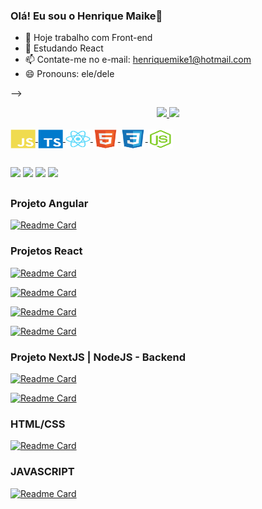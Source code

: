 ### Olá! Eu sou o Henrique Maike👋

- 🔭 Hoje trabalho com Front-end
- 🌱 Estudando React
- 📫 Contate-me no e-mail: henriquemike1@hotmail.com
- 😄 Pronouns: ele/dele

-->

<div align="center">
  <a href="https://github.com/HenriqueMaike">
  <img height="180em" src="https://github-readme-stats.vercel.app/api?username=HenriqueMaike&show_icons=true&theme=dracula&include_all_commits=true&count_private=true"/>
  <img height="180em" src="https://github-readme-stats.vercel.app/api/top-langs/?username=HenriqueMaike&layout=compact&langs_count=7&theme=dracula"/>
</div>

<div style="display: inline_block"><br>
  <img align="center" alt="Henrique-Js" height="30" width="40" src="https://raw.githubusercontent.com/devicons/devicon/master/icons/javascript/javascript-plain.svg">
  <img align="center" alt="Henrique-Ts" height="30" width="40" src="https://raw.githubusercontent.com/devicons/devicon/master/icons/typescript/typescript-plain.svg">
  <img align="center" alt="Henri-React" height="30" width="40" src="https://raw.githubusercontent.com/devicons/devicon/master/icons/react/react-original.svg">
  <img align="center" alt="Henri-HTML" height="30" width="40" src="https://raw.githubusercontent.com/devicons/devicon/master/icons/html5/html5-original.svg">
  <img align="center" alt="Henri-CSS" height="30" width="40" src="https://raw.githubusercontent.com/devicons/devicon/master/icons/css3/css3-original.svg">
  <img align="center" alt="Henri-Node" height="30" width="40" src="https://raw.githubusercontent.com/devicons/devicon/master/icons/nodejs/nodejs-original.svg">
</div>

##

<div> 
  <a href="https://www.instagram.com/henriquemaike/" target="_blank"><img src="https://img.shields.io/badge/-Instagram-%23E4405F?style=for-the-badge&logo=instagram&logoColor=white" target="_blank"></a>
 <a href="https://discord.gg/RKrt7mrG" target="_blank"><img src="https://img.shields.io/badge/Discord-7289DA?style=for-the-badge&logo=discord&logoColor=white" target="_blank"></a> 
  <a href = "mailto:henriquemike010@gmail.com"><img src="https://img.shields.io/badge/-Gmail-%23333?style=for-the-badge&logo=gmail&logoColor=white" target="_blank"></a>
  <a href="https://www.linkedin.com/in/henrique-maike-84a152a4/" target="_blank"><img src="https://img.shields.io/badge/-LinkedIn-%230077B5?style=for-the-badge&logo=linkedin&logoColor=white" target="_blank"></a>
    
</div>
  
 ##
  
  ### Projeto Angular 
  
[![Readme Card](https://github-readme-stats.vercel.app/api/pin/?username=HenriqueMaike&repo=calculadora_angular&theme=radical)](https://github.com/HenriqueMaike/calculadora_angular)
 
### Projetos React 
  
[![Readme Card](https://github-readme-stats.vercel.app/api/pin/?username=HenriqueMaike&repo=menu-e-rotas&theme=radical)](https://github.com/HenriqueMaike/menu-e-rotas)

[![Readme Card](https://github-readme-stats.vercel.app/api/pin/?username=HenriqueMaike&repo=previsao-do-tempo&theme=radical)](https://github.com/HenriqueMaike/previsao-do-tempo)
  
[![Readme Card](https://github-readme-stats.vercel.app/api/pin/?username=HenriqueMaike&repo=formulario-email&theme=radical)](https://github.com/HenriqueMaike/formulario-email)
  
[![Readme Card](https://github-readme-stats.vercel.app/api/pin/?username=HenriqueMaike&repo=prime&theme=radical)](https://github.com/HenriqueMaike/prime)
  
### Projeto NextJS | NodeJS - Backend
  
[![Readme Card](https://github-readme-stats.vercel.app/api/pin/?username=HenriqueMaike&repo=agenda_node&theme=radical)](https://github.com/HenriqueMaike/agenda_node)

[![Readme Card](https://github-readme-stats.vercel.app/api/pin/?username=HenriqueMaike&repo=agenda&theme=radical)](https://github.com/HenriqueMaike/agenda)
    
### HTML/CSS
  
[![Readme Card](https://github-readme-stats.vercel.app/api/pin/?username=HenriqueMaike&repo=menu-reponsivo&theme=radical)](https://github.com/HenriqueMaike/menu-reponsivo)
  
  ### JAVASCRIPT
  
[![Readme Card](https://github-readme-stats.vercel.app/api/pin/?username=HenriqueMaike&repo=darkmode&theme=radical)](https://github.com/HenriqueMaike/darkmode)
